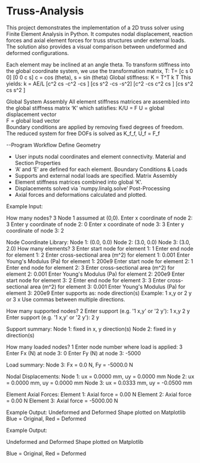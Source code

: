 # Truss-Analysis

This project demonstrates the implementation of a 2D truss solver using Finite Element Analysis in Python. It computes nodal displacement, reaction forces and axial element forces for truss structures under external loads. The solution also provides a visual comparison between undeformed and deformed configurations.

Each element may be inclined at an angle theta.
To transform stiffness into the global coordinate system, we use the transformation matrix, T:
T= [c s 0 0]
   [0 0 c s]
c = cos (theta), s = sin (theta)
Global stiffness:
K = T^T  k  T
This yields:
k = AE/L  [c^2    cs     -c^2    -cs ]
          [cs     s^2    -cs     -s^2]
          [c^2    -cs    c^2     cs  ]
          [cs     s^2    cs      s^2 ]

Global System Assembly
All element stiffness matrices are assembled into the global stiffness matrix ‘K’ which satisfies:
K/U = F
U = global displacement vector  
F = global load vector  
Boundary conditions are applied by removing fixed degrees of freedom.
The reduced system for free DOFs is solved as K_f_f, U_f = F_f

--Program Workflow
Define Geometry
   - User inputs nodal coordinates and element connectivity.
Material and Section Properties
   - ‘A’ and ‘E’ are defined for each element.
Boundary Conditions & Loads
   - Supports and external nodal loads are specified.
Matrix Assembly  
   - Element stiffness matrices combined into global ‘K’.
   - Displacements solved via `numpy.linalg.solve’
Post-Processing
   - Axial forces and deformations calculated and plotted.

Example Input:

How many nodes? 3
Node 1 assumed at (0,0).
Enter x coordinate of node 2: 3
Enter y coordinate of node 2: 0
Enter x coordinate of node 3: 3
Enter y coordinate of node 3: 2

Node Coordinate Library:
Node 1: (0.0, 0.0)
Node 2: (3.0, 0.0)
Node 3: (3.0, 2.0)
How many elements? 3
Enter start node for element 1: 1
Enter end node for element 1: 2
Enter cross-sectional area (m^2) for element 1: 0.001
Enter Young's Modulus (Pa) for element 1: 200e9
Enter start node for element 2: 1
Enter end node for element 2: 3
Enter cross-sectional area (m^2) for element 2: 0.001
Enter Young's Modulus (Pa) for element 2: 200e9
Enter start node for element 3: 2
Enter end node for element 3: 3
Enter cross-sectional area (m^2) for element 3: 0.001
Enter Young's Modulus (Pa) for element 3: 200e9
Enter supports as: node direction(s)
Example: 1 x,y  or  2 y  or  3 x
Use commas between multiple directions.

How many supported nodes? 2
Enter support (e.g. '1 x,y' or '2 y'): 1 x,y 2 y
Enter support (e.g. '1 x,y' or '2 y'): 2 y

Support summary:
Node 1: fixed in x, y direction(s)
Node 2: fixed in y direction(s)

How many loaded nodes? 1
Enter node number where load is applied: 3
Enter Fx (N) at node 3: 0
Enter Fy (N) at node 3: -5000

Load summary:
Node 3: Fx = 0.0 N, Fy = -5000.0 N

Nodal Displacements:
Node 1: ux = 0.0000 mm, uy = 0.0000 mm
Node 2: ux = 0.0000 mm, uy = 0.0000 mm
Node 3: ux = 0.0333 mm, uy = -0.0500 mm

Element Axial Forces:
Element 1: Axial force = 0.00 N
Element 2: Axial force = 0.00 N
Element 3: Axial force = -5000.00 N

Example Output:
Undeformed and Deformed Shape plotted on Matplotlib 
Blue = Original, Red = Deformed  

Example Output:

Undeformed and Deformed Shape plotted on Matplotlib 

Blue = Original, Red = Deformed  
